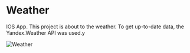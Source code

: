 # Weather
IOS App. This project is about to the weather. To get up-to-date data, the Yandex.Weather API was used.y

![Weather](https://user-images.githubusercontent.com/87498837/192002852-b8669e41-bc00-45c7-9654-f44e17013a09.png)

